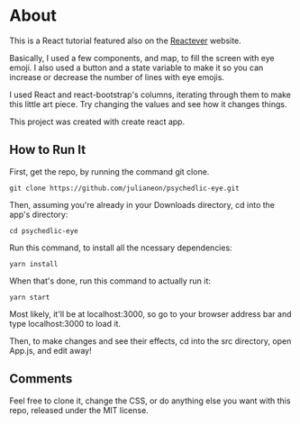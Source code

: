 # About

This is a React tutorial featured also on the [Reactever](https://www.reactever.com) website.

Basically, I used a few components, and map, to fill the screen with eye emoji. I also used a button and a state variable to make it so you can increase or decrease the number of lines with eye emojis.

I used React and react-bootstrap's columns, iterating through them to make this little art piece. Try changing the values and see how it changes things.

This project was created with create react app.

## How to Run It

First, get the repo, by running the command git clone.

`git clone https://github.com/julianeon/psychedlic-eye.git`

Then, assuming you're already in your Downloads directory, cd into the app's directory:

`cd psychedlic-eye`

Run this command, to install all the ncessary dependencies:

`yarn install`

When that's done, run this command to actually run it:

`yarn start`

Most likely, it'll be at localhost:3000, so go to your browser address bar and type localhost:3000 to load it.

Then, to make changes and see their effects, cd into the src directory, open App.js, and edit away!

## Comments

Feel free to clone it, change the CSS, or do anything else you want with this repo, released under the MIT license.
